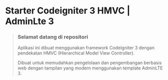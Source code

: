 # Starter Codeigniter 3 HMVC | AdminLte 3
> ### Selamat datang di repositori
> <p> Aplikasi ini dibuat menggunakan framework CodeIgniter 3 dengan pendekatan HMVC (Hierarchical Model View Controller).</p>
> Dibuat untuk memudahkan pengelolaan dan pengembangan berbasis web dengan tampilan yang modern menggunakan template AdminLTE 3.
